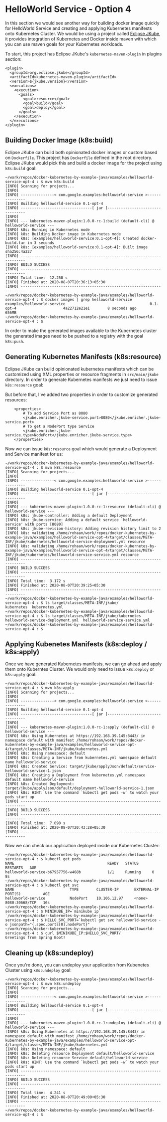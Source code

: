 # HelloWorld Service - Option 4

In this section we would see another way for building docker image quickly for HelloWorld Service 
and creating and applying Kubernetes manifests onto Kubernetes Cluster. We would be using a project
called [Eclipse JKube](https://github.com/eclipse/jkube), it provides integration of Kubernetes
and Docker inside maven with which you can use maven goals for your Kubernetes workloads.

To start, this project has Eclipse JKube's `kubernetes-maven-plugin` in plugins section:
```
<plugin>
  <groupId>org.eclipse.jkube</groupId>
  <artifactId>kubernetes-maven-plugin</artifactId>
  <version>${jkube.version}</version>
  <executions>
    <execution>
      <goals>
        <goal>resource</goal>
        <goal>build</goal>
        <goal>deploy</goal>
      </goals>
    </execution>
  </executions>
</plugin>
```

## Building Docker Image (k8s:build)
Eclipse JKube can build both opinionated docker images or custom based on `Dockerfile`. This project
has `Dockerfile` defined in the root directory. Eclipse JKube would pick this and build a docker 
image for the project using `k8s:build` goal:
```
~/work/repos/docker-kubernetes-by-example-java/examples/helloworld-service-opt-4 : $ mvn k8s:build
[INFO] Scanning for projects...
[INFO]
[INFO] ---------------< com.google.examples:helloworld-service >---------------
[INFO] Building helloworld-service 0.1-opt-4
[INFO] --------------------------------[ jar ]---------------------------------
[INFO]
[INFO] --- kubernetes-maven-plugin:1.0.0-rc-1:build (default-cli) @ helloworld-service ---
[INFO] k8s: Running in Kubernetes mode
[INFO] k8s: Building Docker image in Kubernetes mode
[INFO] k8s: [examples/helloworld-service:0.1-opt-4]: Created docker-build.tar in 3 seconds
[INFO] k8s: [examples/helloworld-service:0.1-opt-4]: Built image sha256:4a227
[INFO] ------------------------------------------------------------------------
[INFO] BUILD SUCCESS
[INFO] ------------------------------------------------------------------------
[INFO] Total time:  12.250 s
[INFO] Finished at: 2020-08-07T20:36:13+05:30
[INFO] ------------------------------------------------------------------------
~/work/repos/docker-kubernetes-by-example-java/examples/helloworld-service-opt-4 : $ docker images | grep helloworld-service
examples/helloworld-service                                      0.1-opt-4                     4a22712e21e1        8 seconds ago       656MB
~/work/repos/docker-kubernetes-by-example-java/examples/helloworld-service-opt-4 : $
```

In order to make the generated images available to the Kubernetes cluster the generated images need to be pushed to a registry with the goal `k8s:push`.

## Generating Kubernetes Manifests (k8s:resource)
Eclipse JKube can build opinionated kubernetes manifests which can be customized using XML properties
or resource fragments in `src/main/jkube` directory. In order to generate Kubernetes manifests we just
need to issue `k8s:resource` goal:

But before that, I've added two properties in order to customize generated resources:
```
    <properties>
        # To add Service Port as 8080
        <jkube.enricher.jkube-service.port>8080</jkube.enricher.jkube-service.port>
        # To get a NodePort type Service
        <jkube.enricher.jkube-service.type>NodePort</jkube.enricher.jkube-service.type>
    </properties>

```

Now we can issue `k8s:resource` goal which would generate a Deployment and Service manifest
for us:

```
~/work/repos/docker-kubernetes-by-example-java/examples/helloworld-service-opt-4 : $ mvn k8s:resource
[INFO] Scanning for projects...
[INFO]
[INFO] ---------------< com.google.examples:helloworld-service >---------------
[INFO] Building helloworld-service 0.1-opt-4
[INFO] --------------------------------[ jar ]---------------------------------
[INFO]
[INFO] --- kubernetes-maven-plugin:1.0.0-rc-1:resource (default-cli) @ helloworld-service ---
[INFO] k8s: jkube-controller: Adding a default Deployment
[INFO] k8s: jkube-service: Adding a default service 'helloworld-service' with ports [8080]
[INFO] k8s: jkube-revision-history: Adding revision history limit to 2
[INFO] k8s: validating /home/rohaan/work/repos/docker-kubernetes-by-example-java/examples/helloworld-service-opt-4/target/classes/META-INF/jkube/kubernetes/helloworld-service-deployment.yml resource
[INFO] k8s: validating /home/rohaan/work/repos/docker-kubernetes-by-example-java/examples/helloworld-service-opt-4/target/classes/META-INF/jkube/kubernetes/helloworld-service-service.yml resource
[INFO] ------------------------------------------------------------------------
[INFO] BUILD SUCCESS
[INFO] ------------------------------------------------------------------------
[INFO] Total time:  3.172 s
[INFO] Finished at: 2020-08-07T20:39:25+05:30
[INFO] ------------------------------------------------------------------------
~/work/repos/docker-kubernetes-by-example-java/examples/helloworld-service-opt-4 : $ ls target/classes/META-INF/jkube/
kubernetes  kubernetes.yml
~/work/repos/docker-kubernetes-by-example-java/examples/helloworld-service-opt-4 : $ ls target/classes/META-INF/jkube/kubernetes
helloworld-service-deployment.yml  helloworld-service-service.yml
~/work/repos/docker-kubernetes-by-example-java/examples/helloworld-service-opt-4 : $
```

## Applying Kubenetes Manifests (k8s:deploy / k8s:apply)
Once we have generated Kubernetes manifests, we can go ahead and apply them onto Kuberntes Cluster.
We would only need to issue `k8s:deploy` or `k8s:apply` goal:
```
~/work/repos/docker-kubernetes-by-example-java/examples/helloworld-service-opt-4 : $ mvn k8s:apply
[INFO] Scanning for projects...
[INFO] 
[INFO] ---------------< com.google.examples:helloworld-service >---------------
[INFO] Building helloworld-service 0.1-opt-4
[INFO] --------------------------------[ jar ]---------------------------------
[INFO] 
[INFO] --- kubernetes-maven-plugin:1.0.0-rc-1:apply (default-cli) @ helloworld-service ---
[INFO] k8s: Using Kubernetes at https://192.168.39.145:8443/ in namespace default with manifest /home/rohaan/work/repos/docker-kubernetes-by-example-java/examples/helloworld-service-opt-4/target/classes/META-INF/jkube/kubernetes.yml 
[INFO] k8s: Using namespace: default
[INFO] k8s: Creating a Service from kubernetes.yml namespace default name helloworld-service
[INFO] k8s: Created Service: target/jkube/applyJson/default/service-helloworld-service-1.json
[INFO] k8s: Creating a Deployment from kubernetes.yml namespace default name helloworld-service
[INFO] k8s: Created Deployment: target/jkube/applyJson/default/deployment-helloworld-service-1.json
[INFO] k8s: HINT: Use the command `kubectl get pods -w` to watch your pods start up
[INFO] ------------------------------------------------------------------------
[INFO] BUILD SUCCESS
[INFO] ------------------------------------------------------------------------
[INFO] Total time:  7.098 s
[INFO] Finished at: 2020-08-07T20:43:28+05:30
[INFO] ------------------------------------------------------------------------
```

Now we can check our application deployed inside our Kubernetes Cluster:
```
~/work/repos/docker-kubernetes-by-example-java/examples/helloworld-service-opt-4 : $ kubectl get pods
NAME                                          READY   STATUS      RESTARTS   AGE
helloworld-service-b67957756-w468b            1/1     Running     0          8s
~/work/repos/docker-kubernetes-by-example-java/examples/helloworld-service-opt-4 : $ kubectl get svc
NAME                         TYPE        CLUSTER-IP       EXTERNAL-IP   PORT(S)          AGE
helloworld-service           NodePort    10.106.12.97     <none>        8080:30668/TCP   16s
~/work/repos/docker-kubernetes-by-example-java/examples/helloworld-service-opt-4 : $ MINIKUBE_IP=`minikube ip`
`/work/repos/docker-kubernetes-by-example-java/examples/helloworld-service-opt-4 : $ HELLO_SVC_PORT=`kubectl get svc helloworld-service -o jsonpath="{.spec.ports[0].nodePort}"
~/work/repos/docker-kubernetes-by-example-java/examples/helloworld-service-opt-4 : $ curl $MINIKUBE_IP:$HELLO_SVC_PORT/
Greetings from Spring Boot!
```

## Cleaning up (k8s:undeploy)
Once you're done, you can undeploy your application from Kubenetes Cluster using `k8s:undeploy` goal:
```
~/work/repos/docker-kubernetes-by-example-java/examples/helloworld-service-opt-4 : $ mvn k8s:undeploy
[INFO] Scanning for projects...
[INFO]
[INFO] ---------------< com.google.examples:helloworld-service >---------------
[INFO] Building helloworld-service 0.1-opt-4
[INFO] --------------------------------[ jar ]---------------------------------
[INFO]
[INFO] --- kubernetes-maven-plugin:1.0.0-rc-1:undeploy (default-cli) @ helloworld-service ---
[INFO] k8s: Using Kubernetes at https://192.168.39.145:8443/ in namespace default with manifest /home/rohaan/work/repos/docker-kubernetes-by-example-java/examples/helloworld-service-opt-4/target/classes/META-INF/jkube/kubernetes.yml
[INFO] k8s: Using namespace: default
[INFO] k8s: Deleting resource Deployment default/helloworld-service
[INFO] k8s: Deleting resource Service default/helloworld-service
[INFO] k8s: HINT: Use the command `kubectl get pods -w` to watch your pods start up
[INFO] ------------------------------------------------------------------------
[INFO] BUILD SUCCESS
[INFO] ------------------------------------------------------------------------
[INFO] Total time:  4.241 s
[INFO] Finished at: 2020-08-07T20:49:00+05:30
[INFO] ------------------------------------------------------------------------
~/work/repos/docker-kubernetes-by-example-java/examples/helloworld-service-opt-4 : $
```
